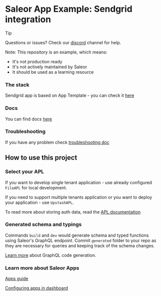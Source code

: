# Saleor App Example: Sendgrid integration

> [!TIP]
> Questions or issues? Check our [discord](https://discord.gg/H52JTZAtSH) channel for help.

Note: This repository is an example, which means:

* It's not production ready
* It's not actively maintained by Saleor
* It should be used as a learning resource

### The stack

Sendgrid app is based on App Template - you can check it [here](https://github.com/saleor/saleor-app-template)

### Docs

You can find docs [here](./docs/sendgrid.md)


### Troubleshooting

If you have any problem check [troubleshooting doc](./docs/troubleshooting.md)

## How to use this project

### Select your APL

If you want to develop single tenant application - use already configured `FileAPL` for local development.

If you need to support multiple tenants application or you want to deploy your application - use `UpstashAPL`.

To read more about storing auth data, read the [APL documentation](https://github.com/saleor/saleor-app-sdk/blob/main/docs/apl.md)


### Generated schema and typings

Commands `build` and `dev` would generate schema and typed functions using Saleor's GraphQL endpoint. Commit `generated` folder to your repo as they are necessary for queries and keeping track of the schema changes.

[Learn more](https://www.graphql-code-generator.com/) about GraphQL code generation.

### Learn more about Saleor Apps

[Apps guide](https://docs.saleor.io/docs/3.x/developer/extending/apps/key-concepts)

[Configuring apps in dashboard](https://docs.saleor.io/docs/3.x/dashboard/apps)

